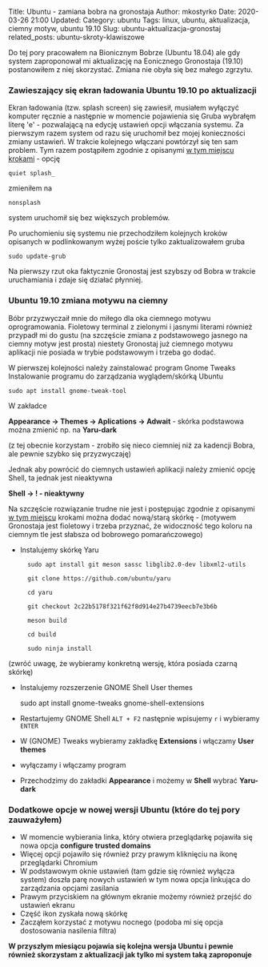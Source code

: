 Title: Ubuntu - zamiana bobra na gronostaja
Author: mkostyrko
Date: 2020-03-26 21:00
Updated: 
Category: ubuntu
Tags: linux, ubuntu, aktualizacja, ciemny motyw, ubuntu 19.10
Slug: ubuntu-aktualizacja-gronostaj
related_posts: ubuntu-skroty-klawiszowe

Do tej pory pracowałem na Bionicznym Bobrze (Ubuntu 18.04) ale gdy system zaproponował mi aktualizację na Eonicznego Gronostaja (19.10) postanowiłem z niej skorzystać. Zmiana nie obyła się bez małego zgrzytu. 

### Zawieszający się ekran ładowania Ubuntu 19.10 po aktualizacji

Ekran ładowania (tzw. splash screen) się zawiesił, musiałem wyłączyć komputer ręcznie a następnie w momencie pojawienia się Gruba wybrałęm literę 'e' - pozwalającą na edycję ustawień opcji włączania systemu. Za pierwszym razem system od razu się uruchomił bez mojej konieczności zmiany ustawień. W trakcie kolejnego włączani powtórzył się ten sam problem. Tym razem postąpiłem zgodnie z opisanymi [w tym miejscu krokami](https://nezhar.com/blog/fix-ubuntu-19.10-stuck-on-splash-screen/) - opcję

    quiet splash_

zmieniłem na

    nonsplash

system uruchomił się bez większych problemów.

Po uruchomieniu się systemu nie przechodziłem kolejnych kroków opisanych w podlinkowanym wyżej poście tylko zaktualizowałem gruba

    sudo update-grub

Na pierwszy rzut oka faktycznie Gronostaj jest szybszy od Bobra w trakcie uruchamiania i zdaje się działać płynniej.

### Ubuntu 19.10 zmiana motywu na ciemny

Bóbr przyzwyczaił mnie do miłego dla oka ciemnego motywu oprogramowania. Fioletowy terminal z zielonymi i jasnymi literami również przypadł mi do gustu (na szczęście zmiana z podstawowego jasnego na ciemny motyw jest prosta) niestety Gronostaj już ciemnego motywu aplikacji nie posiada w trybie podstawowym i trzeba go dodać.

W pierwszej kolejności należy zainstalować program Gnome Tweaks
Instalowanie programu do zarządzania wyglądem/skórką Ubuntu

    sudo apt install gnome-tweak-tool


W zakładce 

**Appearance -> Themes -> Aplications -> Adwait** - skórka podstawowa można zmienić np. na **Yaru-dark** 

(z tej obecnie korzystam - zrobiło się nieco ciemniej niż za kadencji Bobra, ale pewnie szybko się przyzwyczaję)

Jednak aby powrócić do ciemnych ustawień aplikacji należy zmienić opcję Shell, ta jednak jest nieaktywna

**Shell -> ! - nieaktywny**

Na szczęście rozwiązanie trudne nie jest i postępując zgodnie z opisanymi [w tym miejscu](https://www.linuxuprising.com/2019/10/how-to-get-dark-gnome-shell-menus-and.html) krokami można dodać nową/starą skórkę - (motywem Gronostaja jest fioletowy i trzeba przyznać, że widoczność tego koloru na ciemnym tle jest słabsza od bobrowego pomarańczowego)

* Instalujemy skórkę Yaru 

        sudo apt install git meson sassc libglib2.0-dev libxml2-utils

        git clone https://github.com/ubuntu/yaru

        cd yaru

        git checkout 2c22b5178f321f62f8d914e27b4739eecb7e3b6b

        meson build

        cd build

        sudo ninja install
        

(zwróć uwagę, że wybieramy konkretną wersję, która posiada czarną skórkę)

* Instalujemy rozszerzenie GNOME Shell User themes

    sudo apt install gnome-tweaks gnome-shell-extensions

* Restartujemy GNOME Shell  `ALT + F2` następnie wpisujemy `r` i wybieramy `ENTER`

* W (GNOME) Tweaks wybieramy zakładkę **Extensions** i włączamy **User themes** 

* wyłączamy i włączamy program

* Przechodzimy do zakładki **Appearance** i możemy w **Shell** wybrać **Yaru-dark**

### Dodatkowe opcje w nowej wersji Ubuntu (które do tej pory zauważyłem)

* W momencie wybierania linka, który otwiera przeglądarkę pojawiła się nowa opcja **configure trusted domains**
* Więcej opcji pojawiło się również przy prawym kliknięciu na ikonę przeglądarki Chromium
* W podstawowym oknie ustawień (tam gdzie się również wyłącza system) doszła parę nowych ustawień w tym nowa opcja linkująca do zarządzania opcjami zasilania
* Prawym przyciskiem na głównym ekranie możemy również przejść do ustawień ekranu
* Część ikon zyskała nową skórkę
* Zacząłem korzystać z motywu nocnego (podoba mi się opcja dostosowania nasilenia filtra)

**W przyszłym miesiącu pojawia się kolejna wersja Ubuntu i pewnie również skorzystam z aktualizacji jak tylko mi system taką zaproponuje**
